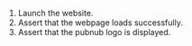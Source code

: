 1. Launch the website.
2. Assert that the webpage loads successfully.
3. Assert that the pubnub logo is displayed.